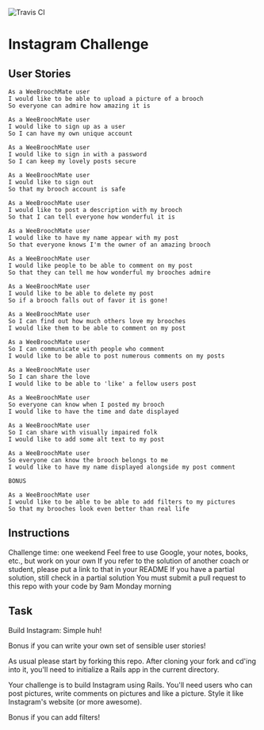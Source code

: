 ![Travis CI](https://travis-ci.org/kittysquee/instagram-challenge.svg?branch=master)

# Instagram Challenge

## User Stories

```
As a WeeBroochMate user
I would like to be able to upload a picture of a brooch
So everyone can admire how amazing it is

As a WeeBroochMate user
I would like to sign up as a user
So I can have my own unique account

As a WeeBroochMate user
I would like to sign in with a password
So I can keep my lovely posts secure

As a WeeBroochMate user
I would like to sign out
So that my brooch account is safe

As a WeeBroochMate user
I would like to post a description with my brooch
So that I can tell everyone how wonderful it is

As a WeeBroochMate user
I would like to have my name appear with my post
So that everyone knows I'm the owner of an amazing brooch

As a WeeBroochMate user
I would like people to be able to comment on my post
So that they can tell me how wonderful my brooches admire

As a WeeBroochMate user
I would like to be able to delete my post
So if a brooch falls out of favor it is gone!

As a WeeBroochMate user
So I can find out how much others love my brooches
I would like them to be able to comment on my post

As a WeeBroochMate user
So I can communicate with people who comment
I would like to be able to post numerous comments on my posts

As a WeeBroochMate user
So I can share the love
I would like to be able to 'like' a fellow users post

As a WeeBroochMate user
So everyone can know when I posted my brooch
I would like to have the time and date displayed

As a WeeBroochMate user
So I can share with visually impaired folk
I would like to add some alt text to my post

As a WeeBroochMate user
So everyone can know the brooch belongs to me
I would like to have my name displayed alongside my post comment

BONUS

As a WeeBroochMate user
I would like to be able to be able to add filters to my pictures
So that my brooches look even better than real life
```

## Instructions

Challenge time: one weekend
Feel free to use Google, your notes, books, etc., but work on your own
If you refer to the solution of another coach or student, please put a link to that in your README
If you have a partial solution, still check in a partial solution
You must submit a pull request to this repo with your code by 9am Monday morning

## Task

Build Instagram: Simple huh!

Bonus if you can write your own set of sensible user stories!

As usual please start by forking this repo. After cloning your fork and cd'ing into it, you'll need to initialize a Rails app in the current directory.

Your challenge is to build Instagram using Rails. You'll need users who can post pictures, write comments on pictures and like a picture. Style it like Instagram's website (or more awesome).

Bonus if you can add filters!
